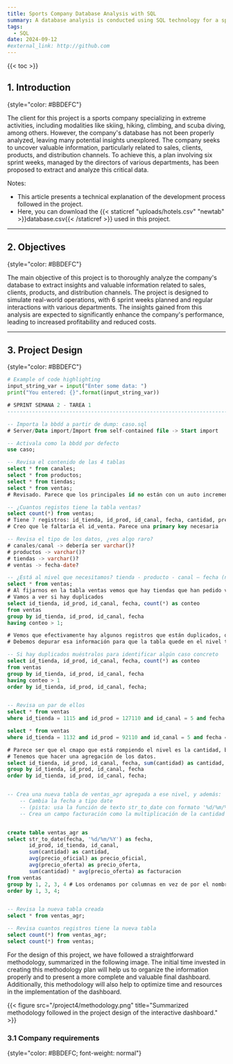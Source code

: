 ```yaml
---
title: Sports Company Database Analysis with SQL
summary: A database analysis is conducted using SQL technology for a sports company. The project is structured in sprint weeks to simulate real-world company operations, where various aspects such as sales, clients, products, and distribution channels are investigated.
tags:
  - SQL
date: 2024-09-12
#external_link: http://github.com
---
```


{{< toc >}}

## 1. Introduction
{style="color: #BBDEFC"}

The client for this project is a sports company specializing in extreme activities, including modalities like skiing, hiking, climbing, and scuba diving, among others. However, the company's database has not been properly analyzed, leaving many potential insights unexplored. The company seeks to uncover valuable information, particularly related to sales, clients, products, and distribution channels. To achieve this, a plan involving six sprint weeks, managed by the directors of various departments, has been proposed to extract and analyze this critical data.

Notes:

* This article presents a technical explanation of the development process followed in the project.
* Here, you can download the {{< staticref "uploads/hotels.csv" "newtab" >}}database.csv{{< /staticref >}} used in this project.

---

## 2. Objectives
{style="color: #BBDEFC"}

The main objective of this project is to thoroughly analyze the company's database to extract insights and valuable information related to sales, clients, products, and distribution channels. The project is designed to simulate real-world operations, with 6 sprint weeks planned and regular interactions with various departments. The insights gained from this analysis are expected to significantly enhance the company's performance, leading to increased profitability and reduced costs.

---

## 3. Project Design
{style="color: #BBDEFC"}

```python
# Example of code highlighting
input_string_var = input("Enter some data: ")
print("You entered: {}".format(input_string_var))
```

```sql
# SPRINT SEMANA 2 - TAREA 1
---------------------------------------------------------------------------------------------------------------------------------------

-- Importa la bbdd a partir de dump: caso.sql
# Server/Data import/Import from self-contained file -> Start import

-- Activala como la bbdd por defecto
use caso;

-- Revisa el contenido de las 4 tablas
select * from canales;
select * from productos;
select * from tiendas;
select * from ventas;
# Revisado. Parece que los principales id no están con un auto incremento lógico

-- ¿Cuantos registos tiene la tabla ventas?
select count(*) from ventas;
# Tiene 7 registros: id_tienda, id_prod, id_canal, fecha, cantidad, precio_oficial, precio_oferta.altera
# Creo que le faltaría el id_venta. Parece una primary key necesaria

-- Revisa el tipo de los datos, ¿ves algo raro?
# canales/canal -> debería ser varchar()?
# productos -> varchar()?
# tiendas -> varchar()?
# ventas -> fecha-date?

-- ¿Está al nivel que necesitamos? tienda - producto - canal – fecha (no tiene que haber duplicados)
select * from ventas;
# Al fijarnos en la tabla ventas vemos que hay tiendas que han pedido varios productos por el mismo canal y en la misma fecha.
# Vamos a ver si hay duplicados
select id_tienda, id_prod, id_canal, fecha, count(*) as conteo
from ventas
group by id_tienda, id_prod, id_canal, fecha
having conteo > 1;

# Vemos que efectivamente hay algunos registros que están duplicados, quizás por que se hicieron el mismo día pero a diferentes horas.
# Debemos depurar esa información para que la tabla quede en el nivel tienda - producto - canal – fecha, así podríamos darle un id_venta también

-- Si hay duplicados muéstralos para identificar algún caso concreto
select id_tienda, id_prod, id_canal, fecha, count(*) as conteo
from ventas
group by id_tienda, id_prod, id_canal, fecha
having conteo > 1
order by id_tienda, id_prod, id_canal, fecha;


-- Revisa un par de ellos
select * from ventas
where id_tienda = 1115 and id_prod = 127110 and id_canal = 5 and fecha = '22/12/2016';

select * from ventas
where id_tienda = 1132 and id_prod = 92110 and id_canal = 5 and fecha = '10/04/2017';

# Parece ser que el cmapo que está rompiendo el nivel es la cantidad, bien porque se hayan hecho distintos pedidos el mismo día.
# Tenemos que hacer una agregación de los datos.
select id_tienda, id_prod, id_canal, fecha, sum(cantidad) as cantidad, avg(precio_oficial) as precio_oficial, avg(precio_oferta) as precio_oferta from ventas
group by id_tienda, id_prod, id_canal, fecha
order by id_tienda, id_prod, id_canal, fecha;


-- Crea una nueva tabla de ventas_agr agregada a ese nivel, y además:
	-- Cambia la fecha a tipo date 
    -- (pista: usa la función de texto str_to_date con formato '%d/%m/%Y'. Ver: https://www.w3schools.com/sql/func_mysql_str_to_date.asp)
	-- Crea un campo facturación como la multiplicación de la cantidad por el precio_oferta


create table ventas_agr as
select str_to_date(fecha, '%d/%m/%Y') as fecha,
	   id_prod, id_tienda, id_canal, 
	   sum(cantidad) as cantidad,
	   avg(precio_oficial) as precio_oficial,
	   avg(precio_oferta) as precio_oferta,
	   sum(cantidad) * avg(precio_oferta) as facturacion
from ventas
group by 1, 2, 3, 4 # Los ordenamos por columnas en vez de por el nombre para evitar el warning al crear la tabla, debido a la repetición del nombre  
order by 1, 3, 4;


-- Revisa la nueva tabla creada
select * from ventas_agr;

-- Revisa cuantos registros tiene la nueva tabla
select count(*) from ventas_agr;
select count(*) from ventas;
```




For the design of this project, we have followed a straightforward methodology, summarized in the following image. The initial time invested in creating this methodology plan will help us to organize the information properly and to present a more complete and valuable final dashboard. Additionally, this methodology will also help to optimize time and resources in the implementation of the dashboard.

{{< figure src="/project4/methodology.png" title="Summarized methodology followed in the project design of the interactive dashboard." >}}

### 3.1 Company requirements
{style="color: #BBDEFC; font-weight: normal"}


